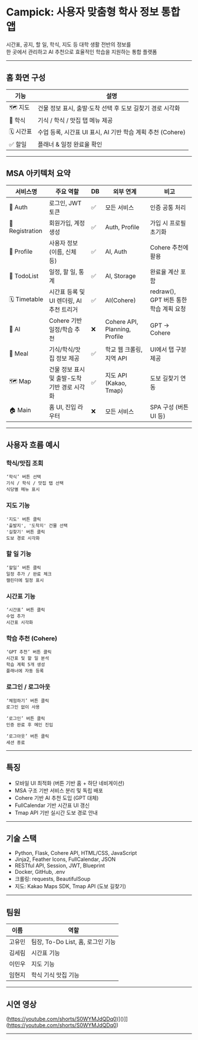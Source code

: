 # Campick: 사용자 맞춤형 학사 정보 통합 앱

시간표, 공지, 할 일, 학식, 지도 등 대학 생활 전반의 정보를  
한 곳에서 관리하고 AI 추천으로 효율적인 학습을 지원하는 통합 플랫폼

---

## 홈 화면 구성

| 기능 | 설명 |
|------|------|
| 🗺️ 지도 | 건물 정보 표시, 출발·도착 선택 후 도보 길찾기 경로 시각화 | 
| 🍱 학식 | 기식 / 학식 / 맛집 탭 메뉴 제공 |
| 🗓️ 시간표 | 수업 등록, 시간표 UI 표시, AI 기반 학습 계획 추천 (Cohere) |
| ✅ 할일 | 플래너 & 일정 완료율 확인 |

---

## MSA 아키텍처 요약

| 서비스명 | 주요 역할 | DB | 외부 연계 | 비고 |
|----------|-----------|----|-----------|------|
| 🔐 Auth | 로그인, JWT 토큰 | ✅ | 모든 서비스 | 인증 공통 처리 |
| 📝 Registration | 회원가입, 계정 생성 | ✅ | Auth, Profile | 가입 시 프로필 초기화 |
| 👤 Profile | 사용자 정보 (이름, 신체 등) | ✅ | AI, Auth | Cohere 추천에 활용 |
| 📆 TodoList | 일정, 할 일, 통계 | ✅ | AI, Storage | 완료율 계산 포함 |
| 🗓️ Timetable | 시간표 등록 및 UI 렌더링, AI 추천 트리거 | ✅ | AI(Cohere) | redraw(), GPT 버튼 통한 학습 계획 요청 |
| 🤖 AI | Cohere 기반 일정/학습 추천 | ❌ | Cohere API, Planning, Profile | GPT → Cohere |
| 🍱 Meal | 기식/학식/맛집 정보 제공 | ✅ | 학교 웹 크롤링, 지역 API | UI에서 탭 구분 제공 |
| 🗺️ Map | 건물 정보 표시 및 출발-도착 기반 경로 시각화 | ✅ | 지도 API (Kakao, Tmap) | 도보 길찾기 연동 |
| 🏠 Main | 홈 UI, 진입 라우터 | ❌ | 모든 서비스 | SPA 구성 (버튼 UI 등)

---

## 사용자 흐름 예시
### 학식/맛집 조회

```
‘학식’ 버튼 선택
기식 / 학식 / 맛집 탭 선택
식당별 메뉴 표시
```

### 지도 기능

```
'지도' 버튼 클릭
'출발지', '도착지' 건물 선택
'길찾기' 버튼 클릭
도보 경로 시각화
```

### 할 일 기능

```
‘할일’ 버튼 클릭
일정 추가 / 완료 체크
캘린더에 일정 표시
```

### 시간표 기능

```
‘시간표’ 버튼 클릭
수업 추가
시간표 시각화
```

### 학습 추천 (Cohere)

```
‘GPT 추천’ 버튼 클릭
시간표 및 할 일 분석
학습 계획 5개 생성
플래너에 자동 등록
```

### 로그인 / 로그아웃

```
‘체험하기’ 버튼 클릭
로그인 없이 사용

‘로그인’ 버튼 클릭
인증 완료 후 메인 진입

‘로그아웃’ 버튼 클릭
세션 종료
```

---

## 특징

- 모바일 UI 최적화 (버튼 기반 홈 + 하단 네비게이션)
- MSA 구조 기반 서비스 분리 및 독립 배포
- Cohere 기반 AI 추천 도입 (GPT 대체)
- FullCalendar 기반 시간표 UI 갱신
- Tmap API 기반 실시간 도보 경로 안내

---

## 기술 스택

- Python, Flask, Cohere API, HTML/CSS, JavaScript
- Jinja2, Feather Icons, FullCalendar, JSON
- RESTful API, Session, JWT, Blueprint
- Docker, GitHub, .env
- 크롤링: requests, BeautifulSoup
- 지도: Kakao Maps SDK, Tmap API (도보 길찾기)

---

## 팀원

| 이름 | 역할 |
|------|------|
| 고유민 | 팀장, To-Do List, 홈, 로그인 기능 |
| 김세림 | 시간표 기능 |
| 이민우 | 지도 기능 |
| 임현지 | 학식 기식 맛집 기능 |

---

## 시연 영상

(https://youtube.com/shorts/S0WYMJdQDq0)]()]](https://youtube.com/shorts/S0WYMJdQDq0)

---
